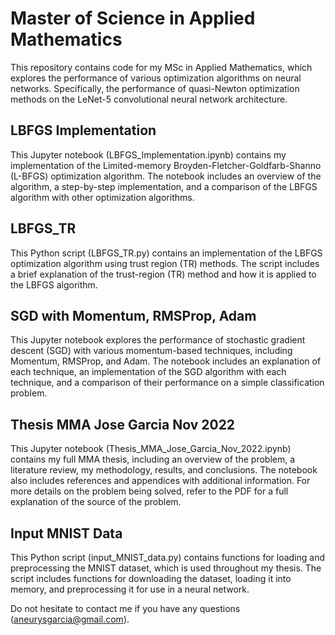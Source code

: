 # Master of Science in Applied Mathematics
This repository contains code for my MSc in Applied Mathematics, which explores the performance of various optimization algorithms on neural networks. Specifically, the performance of quasi-Newton optimization methods on the LeNet-5 convolutional neural network architecture.

## LBFGS Implementation
This Jupyter notebook (LBFGS_Implementation.ipynb) contains my implementation of the Limited-memory Broyden-Fletcher-Goldfarb-Shanno (L-BFGS) optimization algorithm. The notebook includes an overview of the algorithm, a step-by-step implementation, and a comparison of the LBFGS algorithm with other optimization algorithms.

## LBFGS_TR
This Python script (LBFGS_TR.py) contains an implementation of the LBFGS optimization algorithm using trust region (TR) methods. The script includes a brief explanation of the trust-region (TR) method and how it is applied to the LBFGS algorithm.

## SGD with Momentum, RMSProp, Adam
This Jupyter notebook explores the performance of stochastic gradient descent (SGD) with various momentum-based techniques, including Momentum, RMSProp, and Adam. The notebook includes an explanation of each technique, an implementation of the SGD algorithm with each technique, and a comparison of their performance on a simple classification problem.

## Thesis MMA Jose Garcia Nov 2022
This Jupyter notebook (Thesis_MMA_Jose_Garcia_Nov_2022.ipynb) contains my full MMA thesis, including an overview of the problem, a literature review, my methodology, results, and conclusions. The notebook also includes references and appendices with additional information. For more details on the problem being solved, refer to the PDF for a full explanation of the source of the problem. 

## Input MNIST Data
This Python script (input_MNIST_data.py) contains functions for loading and preprocessing the MNIST dataset, which is used throughout my thesis. The script includes functions for downloading the dataset, loading it into memory, and preprocessing it for use in a neural network.

Do not hesitate to contact me if you have any questions (aneurysgarcia@gmail.com).
